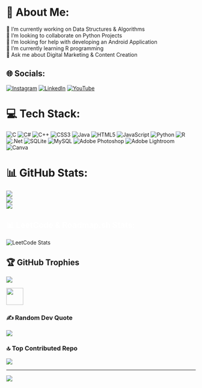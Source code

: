 # 💫 About Me:
🔭 I’m currently working on Data Structures & Algorithms<br>👯 I’m looking to collaborate on Python Projects<br>🤝 I’m looking for help with developing an Android Application<br>🌱 I’m currently learning R programming<br>💬 Ask me about Digital Marketing & Content Creation<br>


## 🌐 Socials:
[![Instagram](https://img.shields.io/badge/Instagram-%23E4405F.svg?logo=Instagram&logoColor=white)](https://instagram.com/_xavy.___) [![LinkedIn](https://img.shields.io/badge/LinkedIn-%230077B5.svg?logo=linkedin&logoColor=white)](https://linkedin.com/in/sathwik-k-39b950323) [![YouTube](https://img.shields.io/badge/YouTube-%23FF0000.svg?logo=YouTube&logoColor=white)](https://youtube.com/@https://www.youtube.com/@XAVYgaming) 

# 💻 Tech Stack:
![C](https://img.shields.io/badge/c-%2300599C.svg?style=for-the-badge&logo=c&logoColor=white) ![C#](https://img.shields.io/badge/c%23-%23239120.svg?style=for-the-badge&logo=csharp&logoColor=white) ![C++](https://img.shields.io/badge/c++-%2300599C.svg?style=for-the-badge&logo=c%2B%2B&logoColor=white) ![CSS3](https://img.shields.io/badge/css3-%231572B6.svg?style=for-the-badge&logo=css3&logoColor=white) ![Java](https://img.shields.io/badge/java-%23ED8B00.svg?style=for-the-badge&logo=openjdk&logoColor=white) ![HTML5](https://img.shields.io/badge/html5-%23E34F26.svg?style=for-the-badge&logo=html5&logoColor=white) ![JavaScript](https://img.shields.io/badge/javascript-%23323330.svg?style=for-the-badge&logo=javascript&logoColor=%23F7DF1E) ![Python](https://img.shields.io/badge/python-3670A0?style=for-the-badge&logo=python&logoColor=ffdd54) ![R](https://img.shields.io/badge/r-%23276DC3.svg?style=for-the-badge&logo=r&logoColor=white) ![.Net](https://img.shields.io/badge/.NET-5C2D91?style=for-the-badge&logo=.net&logoColor=white) ![SQLite](https://img.shields.io/badge/sqlite-%2307405e.svg?style=for-the-badge&logo=sqlite&logoColor=white) ![MySQL](https://img.shields.io/badge/mysql-4479A1.svg?style=for-the-badge&logo=mysql&logoColor=white) ![Adobe Photoshop](https://img.shields.io/badge/adobe%20photoshop-%2331A8FF.svg?style=for-the-badge&logo=adobe%20photoshop&logoColor=white) ![Adobe Lightroom](https://img.shields.io/badge/Adobe%20Lightroom-31A8FF.svg?style=for-the-badge&logo=Adobe%20Lightroom&logoColor=white) ![Canva](https://img.shields.io/badge/Canva-%2300C4CC.svg?style=for-the-badge&logo=Canva&logoColor=white)
# 📊 GitHub Stats:
![](https://github-readme-stats.vercel.app/api?username=Sathwik656&theme=tokyonight&hide_border=false&include_all_commits=false&count_private=false)<br/>
![](https://github-readme-streak-stats.herokuapp.com/?user=Sathwik656&theme=tokyonight&hide_border=false)<br/>
![](https://github-readme-stats.vercel.app/api/top-langs/?username=Sathwik656&theme=tokyonight&hide_border=false&include_all_commits=false&count_private=false&layout=compact)


<h2 align="left" style="color: #ffffff;" style="font-family:Impact, Haettenschweiler, 'Arial Narrow Bold', sans-serif ;">📊 LeetCode & Roadmap.sh Stats: <br></h2>
<img src="https://leetcard.jacoblin.cool/sathwik656?theme=dark&font=Vazirmatn" alt="LeetCode Stats"> 



## 🏆 GitHub Trophies
![](https://github-profile-trophy.vercel.app/?username=Sathwik656&theme=radical&no-frame=false&no-bg=true&margin-w=4)

<a href="https://monkeytype.com/profile/Sathwik656" target="_blank"><img src="https://typingstats.com/partners/monkeytype.png" height="45"/></a>

### ✍️ Random Dev Quote
![](https://quotes-github-readme.vercel.app/api?type=horizontal&theme=radical)

### 🔝 Top Contributed Repo
![](https://github-contributor-stats.vercel.app/api?username=Sathwik656&limit=5&theme=dark&combine_all_yearly_contributions=true)

---
[![](https://visitcount.itsvg.in/api?id=Sathwik656&icon=0&color=0)](https://visitcount.itsvg.in)

<!-- Proudly created with GPRM ( https://gprm.itsvg.in ) -->
